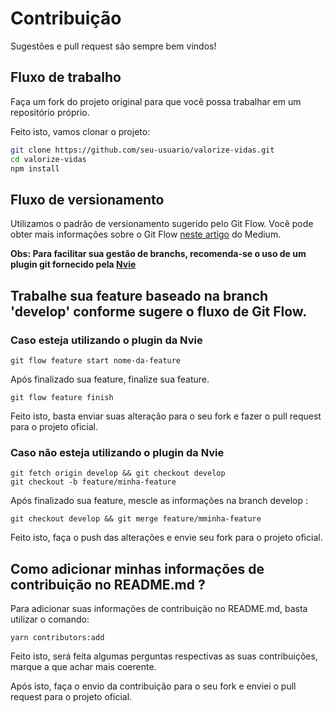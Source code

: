 # Contribuição

Sugestões e pull request são sempre bem vindos!

## Fluxo de trabalho

Faça um fork do projeto original para que você possa trabalhar em um repositório próprio.

Feito isto, vamos clonar o projeto:

```sh
git clone https://github.com/seu-usuario/valorize-vidas.git
cd valorize-vidas
npm install
```

## Fluxo de versionamento

Utilizamos o padrão de versionamento sugerido pelo Git Flow. Você pode obter mais informações
sobre o Git Flow [neste artigo](https://medium.com/trainingcenter/utilizando-o-fluxo-git-flow-e63d5e0d5e04) do Medium.

**Obs: Para facilitar sua gestão de branchs, recomenda-se o uso de um plugin git fornecido pela [Nvie](https://github.com/nvie/gitflow/wiki/Installation)**

## Trabalhe sua feature baseado na branch 'develop' conforme sugere o fluxo de Git Flow.

### Caso **esteja** utilizando o plugin da Nvie

```
git flow feature start nome-da-feature
```

Após finalizado sua feature, finalize sua feature.

```
git flow feature finish
```

Feito isto, basta enviar suas alteração para o seu fork e fazer o pull request para o projeto oficial.

### Caso **não** esteja utilizando o plugin da Nvie

```
git fetch origin develop && git checkout develop
git checkout -b feature/minha-feature

```

Após finalizado sua feature, mescle as informações na branch develop :

```
git checkout develop && git merge feature/mminha-feature
```

Feito isto, faça o push das alterações e envie seu fork para o projeto oficial.

## Como adicionar minhas informações de contribuição no README.md ?

Para adicionar suas informações de contribuição no README.md, basta utilizar o comando:

```
yarn contributors:add
```

Feito isto, será feita algumas perguntas respectivas as suas contribuições, marque a que
achar mais coerente.

Após isto, faça o envio da contribuição para o seu fork e enviei o pull request para o projeto oficial.
